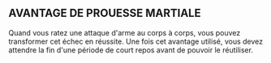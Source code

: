 ## AVANTAGE DE PROUESSE MARTIALE


Quand vous ratez une attaque d'arme au corps à corps,
vous pouvez transformer cet échec en réussite. Une fois cet
avantage utilisé, vous devez attendre la fin d'une période de
court repos avant de pouvoir le réutiliser.
